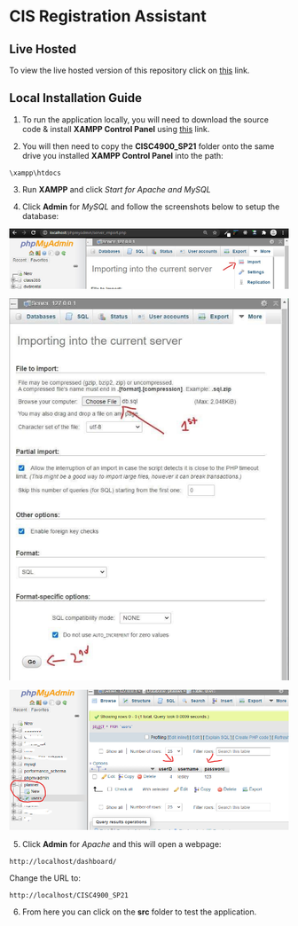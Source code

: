 # CIS Registration Assistant

## Live Hosted

To view the live hosted version of this repository click on [this](https://cisc4900.herokuapp.com/) link.

## Local Installation Guide

1. To run the application locally, you will need to download the source code & install **XAMPP Control Panel** using [this](https://www.apachefriends.org/download.html) link.

2. You will then need to copy the **CISC4900_SP21** folder onto the same drive you installed **XAMPP Control Panel** into the path:

```
\xampp\htdocs
```

3. Run **XAMPP** and click *Start for Apache and MySQL*

4. Click **Admin** for *MySQL* and follow the screenshots below to setup the database:

![Importing into the Current Server](./img/MySQL_Install_1.png)

![How to Import our Database](./img/MySQL_Install_2.jpg)

![Where our Data is Stored and How to Modify It](./img/MySQL_Install_3.png)

5. Click **Admin** for *Apache* and this will open a webpage:

```
http://localhost/dashboard/
```

Change the URL to:

```
http://localhost/CISC4900_SP21
```

6. From here you can click on the **src** folder to test the application.
